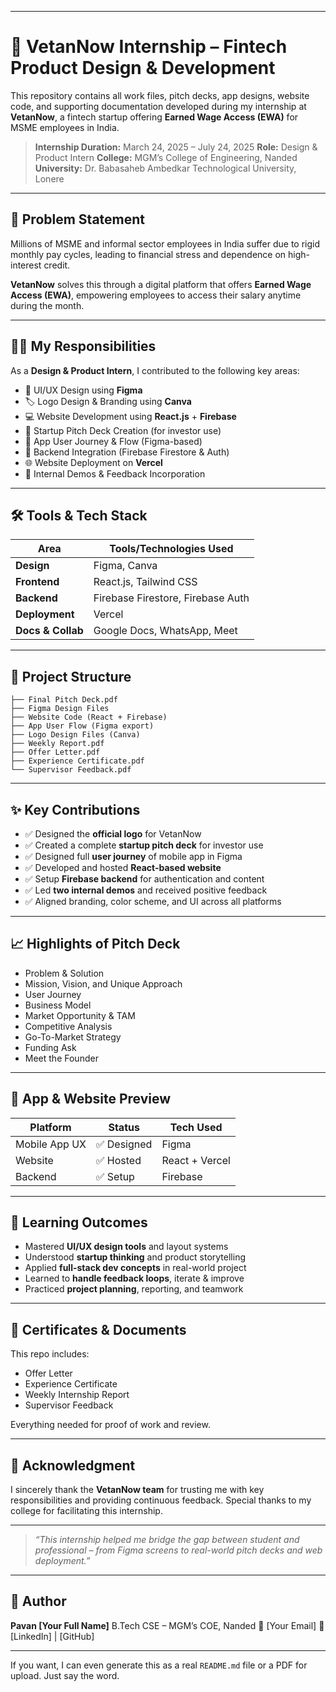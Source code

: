 

---

# 💼 VetanNow Internship – Fintech Product Design & Development

This repository contains all work files, pitch decks, app designs, website code, and supporting documentation developed during my internship at **VetanNow**, a fintech startup offering **Earned Wage Access (EWA)** for MSME employees in India.

> **Internship Duration:** March 24, 2025 – July 24, 2025
> **Role:** Design & Product Intern
> **College:** MGM’s College of Engineering, Nanded
> **University:** Dr. Babasaheb Ambedkar Technological University, Lonere

---

## 🧩 Problem Statement

Millions of MSME and informal sector employees in India suffer due to rigid monthly pay cycles, leading to financial stress and dependence on high-interest credit.

**VetanNow** solves this through a digital platform that offers **Earned Wage Access (EWA)**, empowering employees to access their salary anytime during the month.

---

## 👨‍💻 My Responsibilities

As a **Design & Product Intern**, I contributed to the following key areas:

* 🎨 UI/UX Design using **Figma**
* 🏷️ Logo Design & Branding using **Canva**
* 💻 Website Development using **React.js** + **Firebase**
* 🧾 Startup Pitch Deck Creation (for investor use)
* 📱 App User Journey & Flow (Figma-based)
* 🔧 Backend Integration (Firebase Firestore & Auth)
* 🌐 Website Deployment on **Vercel**
* 📢 Internal Demos & Feedback Incorporation

---

## 🛠️ Tools & Tech Stack

| Area              | Tools/Technologies Used           |
| ----------------- | --------------------------------- |
| **Design**        | Figma, Canva                      |
| **Frontend**      | React.js, Tailwind CSS            |
| **Backend**       | Firebase Firestore, Firebase Auth |
| **Deployment**    | Vercel                            |
| **Docs & Collab** | Google Docs, WhatsApp, Meet       |

---

## 📂 Project Structure

```
├── Final Pitch Deck.pdf
├── Figma Design Files
├── Website Code (React + Firebase)
├── App User Flow (Figma export)
├── Logo Design Files (Canva)
├── Weekly Report.pdf
├── Offer Letter.pdf
├── Experience Certificate.pdf
└── Supervisor Feedback.pdf
```

---

## ✨ Key Contributions

* ✅ Designed the **official logo** for VetanNow
* ✅ Created a complete **startup pitch deck** for investor use
* ✅ Designed full **user journey** of mobile app in Figma
* ✅ Developed and hosted **React-based website**
* ✅ Setup **Firebase backend** for authentication and content
* ✅ Led **two internal demos** and received positive feedback
* ✅ Aligned branding, color scheme, and UI across all platforms

---

## 📈 Highlights of Pitch Deck

* Problem & Solution
* Mission, Vision, and Unique Approach
* User Journey
* Business Model
* Market Opportunity & TAM
* Competitive Analysis
* Go-To-Market Strategy
* Funding Ask
* Meet the Founder

---

## 📱 App & Website Preview

| Platform      | Status     | Tech Used      |
| ------------- | ---------- | -------------- |
| Mobile App UX | ✅ Designed | Figma          |
| Website       | ✅ Hosted   | React + Vercel |
| Backend       | ✅ Setup    | Firebase       |

---

## 🧠 Learning Outcomes

* Mastered **UI/UX design tools** and layout systems
* Understood **startup thinking** and product storytelling
* Applied **full-stack dev concepts** in real-world project
* Learned to **handle feedback loops**, iterate & improve
* Practiced **project planning**, reporting, and teamwork

---

## 📄 Certificates & Documents

This repo includes:

* Offer Letter
* Experience Certificate
* Weekly Internship Report
* Supervisor Feedback

Everything needed for proof of work and review.

---

## 🙏 Acknowledgment

I sincerely thank the **VetanNow team** for trusting me with key responsibilities and providing continuous feedback. Special thanks to my college for facilitating this internship.

---

> *“This internship helped me bridge the gap between student and professional – from Figma screens to real-world pitch decks and web deployment.”*

---

## 👤 Author

**Pavan \[Your Full Name]**
B.Tech CSE – MGM’s COE, Nanded
📧 \[Your Email]
🔗 \[LinkedIn] | \[GitHub]

---

If you want, I can even generate this as a real `README.md` file or a PDF for upload. Just say the word.
